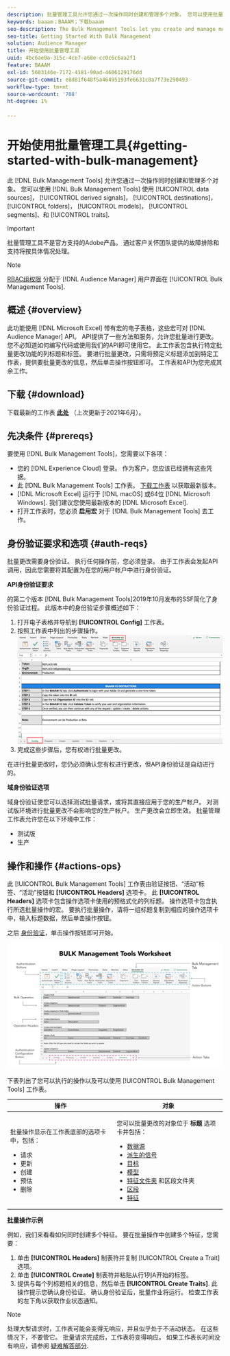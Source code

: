 ```yaml
---
description: 批量管理工具允许您通过一次操作同时创建和管理多个对象。 您可以使用批量管理工具处理数据源、派生的信号、目标、文件夹、区段和特征。
keywords: baaam；BAAAM；下载baaam
seo-description: The Bulk Management Tools let you create and manage multiple objects at once with single operation. You can use Bulk Management Tools to work with data sources, derived signals, destinations, folders, segments, and traits.
seo-title: Getting Started With Bulk Management
solution: Audience Manager
title: 开始使用批量管理工具
uuid: 4bc6ae0a-315c-4ce7-a68e-cc0c6c6aa2f1
feature: BAAAM
exl-id: 5603146e-7172-4181-90ad-4606129176dd
source-git-commit: e8d81f648f5a46495193fe6631c8a7f73e290493
workflow-type: tm+mt
source-wordcount: '708'
ht-degree: 1%

---
```



# 开始使用批量管理工具{#getting-started-with-bulk-management}

此 [!DNL Bulk Management Tools] 允许您通过一次操作同时创建和管理多个对象。 您可以使用 [!DNL Bulk Management Tools] 使用 [!UICONTROL data sources]， [!UICONTROL derived signals]， [!UICONTROL destinations]， [!UICONTROL folders]， [!UICONTROL models]， [!UICONTROL segments]、和 [!UICONTROL traits].

>[!IMPORTANT]
>
>批量管理工具不是官方支持的Adobe产品。 通过客户关怀团队提供的故障排除和支持将按具体情况处理。

<!-- 

c_bulk_start.xml

 -->

>[!NOTE]
>
>[RBAC组权限](../../features/administration/administration-overview.md) 分配于 [!DNL Audience Manager] 用户界面在 [!UICONTROL Bulk Management Tools].

## 概述 {#overview}

此功能使用 [!DNL Microsoft Excel] 带有宏的电子表格，这些宏可对 [!DNL Audience Manager] API。 API提供了一些方法和服务，允许您批量进行更改。 您不必知道如何编写代码或使用我们的API即可使用它。 此工作表包含执行特定批量更改功能的列标题和标签。 要进行批量更改，只需将预定义标题添加到特定工作表，提供要批量更改的信息，然后单击操作按钮即可。 工作表和API为您完成其余工作。

## 下载 {#download}

下载最新的工作表 **[此处](assets/BAAAM_V2_20210609.xlsm)** （上次更新于2021年6月）。

## 先决条件 {#prereqs}

要使用 [!DNL Bulk Management Tools]，您需要以下各项：

* 您的 [!DNL Experience Cloud] 登录。 作为客户，您应该已经拥有这些凭据。
* 此 [!DNL Bulk Management Tools] 工作表。 [下载工作表](assets/BAAAM_V2_20210609.xlsm) 以获取最新版本。
* [!DNL Microsoft Excel] 运行于 [!DNL macOS] 或64位 [!DNL Microsoft Windows]. 我们建议您使用最新版本的 [!DNL Microsoft Excel].
* 打开工作表时，您必须 **启用宏** 对于 [!DNL Bulk Management Tools] 去工作。

## 身份验证要求和选项 {#auth-reqs}

批量更改需要身份验证。 执行任何操作前，您必须登录。 由于工作表会发起API调用，因此您需要将其配置为在您的用户帐户中进行身份验证。

**API身份验证要求**

的第二个版本 [!DNL Bulk Management Tools]2019年10月发布的SSF简化了身份验证过程。 此版本中的身份验证步骤概述如下：

1. 打开电子表格并导航到 **[!UICONTROL Config]** 工作表。
2. 按照工作表中列出的步骤操作。
   ![](assets/baaam-authentication.png)
3. 完成这些步骤后，您有权进行批量更改。

在进行批量更改时，您仍必须确认您有权进行更改，但API身份验证是自动进行的。

**域身份验证选项**

域身份验证使您可以选择测试批量请求，或将其直接应用于您的生产帐户。 对测试版环境进行批量更改不会影响您的生产帐户。 生产更改会立即生效。 批量管理工作表允许您在以下环境中工作：

* 测试版
* 生产

## 操作和操作 {#actions-ops}

此 [!UICONTROL Bulk Management Tools] 工作表由验证按钮、“活动”标签、“活动”按钮和 **[!UICONTROL Headers]** 选项卡。 此 **[!UICONTROL Headers]** 选项卡包含操作选项卡使用的预格式化的列标题。 操作选项卡包含执行所选批量操作的宏。 要执行批量操作，请将一组标题复制到相应的操作选项卡中，输入标题数据，然后单击操作按钮。

之后 [身份验证](#auth-reqs)，单击操作按钮即可开始。

![](assets/baaam-worksheet.png)

下表列出了您可以执行的操作以及可以使用 [!UICONTROL Bulk Management Tools] 工作表。

<table id="table_B9B3E09B692E42BAA52FB32C18B00709"> 
 <thead> 
  <tr> 
   <th colname="col1" class="entry"> 操作 </th> 
   <th colname="col2" class="entry"> 对象 </th> 
  </tr> 
 </thead>
 <tbody> 
  <tr> 
   <td colname="col1"> <p>批量操作显示在工作表底部的选项卡中，包括： </p> <p> 
     <ul id="ul_49F46B9E00C045D29E40258EB7BDCFBB"> 
      <li id="li_193C41EA19EF4D738FBA037D2BF9B05C">请求 </li> 
      <li id="li_5BE2E13D839F4958AAA5C01B7EFC5096">更新 </li> 
      <li id="li_4CCCC739795945DF8C89787F9A67EB88">创建 </li> 
      <li id="li_C7D36D2BDF0448CEAF3A5EABE41038E8">预估 </li> 
      <li id="li_07A3E94326124A3092362D9896EB7732">删除 </li> 
     </ul> </p> </td> 
   <td colname="col2"> <p>您可以批量更改的对象位于 <b><span class="uicontrol"> 标题</span></b> 选项卡并包括： </p> <p> 
     <ul id="ul_A7A96F2B1B63430B9A1E1184AC5FA8F2"> 
      <li id="li_E3D9E2E190B04BE685337AC6140C371C"> <a href="../../features/datasources-list-and-settings.md#data-sources-list-and-settings"> 数据源</a> </li> 
      <li id="li_B645385E40684FA28770913EAF18CB2C"> <a href="../../features/derived-signals.md"> 派生的信号</a> </li> 
      <li id="li_9059F8C4A41A410899BDEFC76D3F5949"> <a href="../../features/destinations/destinations.md"> 目标</a> </li> 
      <li> <a href="../../features/algorithmic-models/understanding-models.md"> 模型</a> </li> 
      <li id="li_BB5A445150754E53AA38C78461326932"> <a href="../../features/traits/trait-storage.md#trait-storage"> 特征文件夹</a> 和区段文件夹 </li> 
      <li id="li_7A27DBF64E0945CF8AE8C96E8C6EDA09"> <a href="../../features/segments/segments-purpose.md"> 区段</a> </li> 
      <li id="li_A4640A34930040DEA8555EAF0AE2A702"> <a href="../../features/traits/trait-details-page.md"> 特征</a> </li> 
     </ul> </p> </td> 
  </tr> 
 </tbody> 
</table>

**批量操作示例**

例如，我们来看看如何同时创建多个特征。 要在批量操作中创建多个特征，您需要：

1. 单击 **[!UICONTROL Headers]** 制表符并复制 [!UICONTROL Create a Trait] 选项。
2. 单击 **[!UICONTROL Create]** 制表符并粘贴从行1列A开始的标签。
3. 提供与每个列标题相关的信息，然后单击 **[!UICONTROL Create Traits]**. 此操作提示您确认身份验证。 确认身份验证后，批量作业将运行。 检查工作表的左下角以获取作业状态通知。


>[!NOTE]
>
>处理大型请求时，工作表可能会变得无响应，并且似乎处于不活动状态。 在这些情况下，不要管它。 批量请求完成后，工作表将变得响应。 如果工作表长时间没有响应，请参阅 [疑难解答部分](../../reference/bulk-management-tools/bulk-troubleshooting.md).

